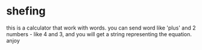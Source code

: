 # shefing
this is a calculator that work with words. 
you can send word like 'plus' and 2 numbers - like 4 and 3,
and you will get a string representing the equation.
anjoy
